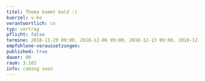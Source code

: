 ```yaml
---
titel: Thema kommt bald :)
kuerzel: v-ko
verantwortlich: cn
typ: vortrag
pflicht: false
termine: 2018-11-29 09:00, 2018-12-06 09:00, 2018-12-13 09:00, 2018-12-20 09:00, 2019-01-17 09:00, 2019-01-24 09:00, 2019-01-31 09:00
empfohlene-voraussetzungen: 
published: true
dauer: 90
raum: 3.102
info: coming soon
---
```

